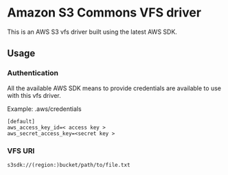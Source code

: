# Amazon S3 Commons VFS driver

This is an AWS S3 vfs driver built using the latest AWS SDK.

## Usage

### Authentication

All the available AWS SDK means to provide credentials are available to use with this vfs driver.

Example:
.aws/credentials
```
[default]
aws_access_key_id=< access key >
aws_secret_access_key=<secret key >
```

### VFS URI

```
s3sdk://(region:)bucket/path/to/file.txt
```
